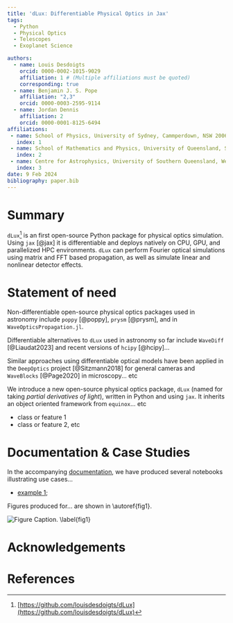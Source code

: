 ```yaml
---
title: 'dLux: Differentiable Physical Optics in Jax'
tags:
  - Python
  - Physical Optics
  - Telescopes
  - Exoplanet Science

authors:
  - name: Louis Desdoigts
    orcid: 0000-0002-1015-9029
    affiliation: 1 # (Multiple affiliations must be quoted)
    corresponding: true
  - name: Benjamin J. S. Pope
    affiliation: "2,3"
    orcid: 0000-0003-2595-9114
  - name: Jordan Dennis 
    affiliation: 2
    orcid: 0000-0001-8125-6494
affiliations:
 - name: School of Physics, University of Sydney, Cammperdown, NSW 2006, Australia
   index: 1
 - name: School of Mathematics and Physics, University of Queensland, St Lucia, QLD 4072, Australia
   index: 2
 - name: Centre for Astrophysics, University of Southern Queensland, West Street, Toowoomba, QLD 4350, Australia
   index: 3
date: 9 Feb 2024
bibliography: paper.bib
---
```


# Summary

<!-- why physical optics in astronomy  -->

<!-- what is dLux -->
`dLux`[^dlux] is an first open-source Python package for physical optics simulation. Using `jax` [@jax] it is differentiable and deploys natively on CPU, GPU, and parallelized HPC environments. `dLux` can perform Fourier optical simulations using matrix and FFT based propagation, as well as simulate linear and nonlinear detector effects. 

<!-- more here -->

<!-- something about zodiax? -->

# Statement of need

<!-- describe problem and relevant citations -->

<!-- describe what has to happen in physical optics etc -->

<!-- alternative packages for astronomy: poppy, prysm, xaosim, hcipy, whatever liaudat has -->
Non-differentiable open-source physical optics packages used in astronomy include `poppy` [@poppy], `prysm` [@prysm], and in `WaveOpticsPropagation.jl`.

Differentiable alternatives to `dLux` used in astronomy so far include `WaveDiff` [@Liaudat2023] and recent versions of `hcipy` [@hcipy]...

<!-- alternative packages outside of astronomy -->
Similar approaches using differentiable optical models have been applied in the `DeepOptics` project [@Sitzmann2018] for general cameras and `WaveBlocks` [@Page2020] in microscopy... etc

<!-- dLux is open source: briefly explain its use -->
We introduce a new open-source physical optics package, `dLux` (named for taking *partial derivatives of light*), written in Python and using `jax`. It inherits an object oriented framework from `equinox`... etc

- class or feature 1
- class or feature 2, etc

<!-- cite Desdoigts papers it has been used in  -->

# Documentation & Case Studies
<!-- briefly summarize tutorials  -->

In the accompanying [documentation](https://louisdesdoigts.github.io/dLux), we have produced several notebooks illustrating use cases...

- [example 1](https://louisdesdoigts.github.io/dLux/notebooks/whatever/);

Figures produced for... are shown in \autoref{fig1}. 
<!-- also ref joss_figure.py to make figure, or do similar with notebook, so that it is reproducible -->

![Figure Caption. \label{fig1}](joss_figure.png)

# Acknowledgements

<!-- whoever we acknowledge  -->

# References
<!-- you are only supposed to put refs in the .bib if they are actually used -->

[^dlux]: [https://github.com/louisdesdoigts/dLux](https://github.com/louisdesdoigts/dLux)
